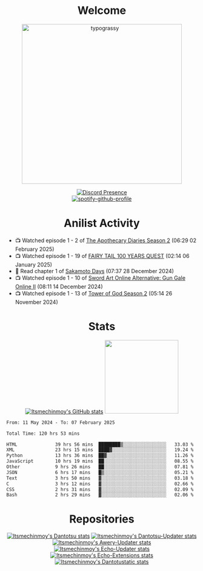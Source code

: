 <div align="center">

# Welcome
<a href="https://github.com/kawarimidoll/typograssy">
    <img alt="typograssy" src="https://typograssy.deno.dev/api?text=%E3%82%88%E3%81%86%E3%81%93%E3%81%9D%E3%81%BF%E3%81%AA%E3%81%95%E3%82%93%20-%20Itsmechinmoy--&&l0=none&l1=82d9d0&l2=027353&l3=038c4c&l4=01402e&bg=none&frame=none&speed=100&comment=" width="421.99">
</a>

[![Discord Presence](https://lanyard.cnrad.dev/api/523539866311720963?theme=dark&bg=Oe1116&animated=false&hideDiscrim=true&borderRadius=30px&hideActivity=whenNotUsed)](https://discord.com/users/523539866311720963)<br>
[![spotify-github-profile](https://spotify-github-profile.kittinanx.com/api/view?uid=31zczwoe3obxakjgkio7anubhkaq&cover_image=true&theme=novatorem&show_offline=true&background_color=121212&interchange=false&bar_color=53b14f&bar_color=ffffff&bar_color_cover=false)](https://spotify-github-profile.vercel.app/api/view?uid=31zczwoe3obxakjgkio7anubhkaq&redirect=true)
</div>

<div align="center">

# Anilist Activity
</div>
<!-- ANILIST_ACTIVITY:start -->

-   📺 Watched episode 1 - 2 of [The Apothecary Diaries Season 2](https://anilist.co/anime/176301) (06:29 02 February 2025)
-   📺 Watched episode 1 - 19 of [FAIRY TAIL 100 YEARS QUEST](https://anilist.co/anime/139095) (02:14 06 January 2025)
-   📖 Read chapter 1 of [Sakamoto Days](https://anilist.co/manga/125828) (07:37 28 December 2024)
-   📺 Watched episode 1 - 10 of [Sword Art Online Alternative: Gun Gale Online II](https://anilist.co/anime/167141) (08:11 14 December 2024)
-   📺 Watched episode 1 - 13 of [Tower of God Season 2](https://anilist.co/anime/153406) (05:14 26 November 2024)

<!-- ANILIST_ACTIVITY:end -->
<div align="center">
    
# Stats
[![Itsmechinmoy's GitHub stats](https://github-readme-stats.vercel.app/api?username=itsmechinmoy&show_icons=true&theme=algolia)](https://github.com/anuraghazra/github-readme-stats)
<img src="https://github-readme-stackoverflow.vercel.app/?userID=25004176&theme=dark" height="194"/>
</div>
<!--START_SECTION:waka-->

```txt
From: 11 May 2024 - To: 07 February 2025

Total Time: 120 hrs 53 mins

HTML              39 hrs 56 mins  ████████▒░░░░░░░░░░░░░░░░   33.03 %
XML               23 hrs 15 mins  ████▓░░░░░░░░░░░░░░░░░░░░   19.24 %
Python            13 hrs 36 mins  ██▓░░░░░░░░░░░░░░░░░░░░░░   11.26 %
JavaScript        10 hrs 19 mins  ██░░░░░░░░░░░░░░░░░░░░░░░   08.55 %
Other             9 hrs 26 mins   ██░░░░░░░░░░░░░░░░░░░░░░░   07.81 %
JSON              6 hrs 17 mins   █▒░░░░░░░░░░░░░░░░░░░░░░░   05.21 %
Text              3 hrs 50 mins   ▓░░░░░░░░░░░░░░░░░░░░░░░░   03.18 %
C                 3 hrs 12 mins   ▓░░░░░░░░░░░░░░░░░░░░░░░░   02.66 %
CSS               2 hrs 31 mins   ▓░░░░░░░░░░░░░░░░░░░░░░░░   02.09 %
Bash              2 hrs 29 mins   ▓░░░░░░░░░░░░░░░░░░░░░░░░   02.06 %
```

<!--END_SECTION:waka-->
<div align="center">

# Repositories
[![Itsmechinmoy's Dantotsu stats](https://github-readme-stats.vercel.app/api/pin/?username=itsmechinmoy&repo=dantotsu&show_icons=true&theme=algolia&description_lines_count=1)](https://github.com/itsmechinmoy/dantotsu)
[![Itsmechinmoy's Dantotsu-Updater stats](https://github-readme-stats.vercel.app/api/pin/?username=itsmechinmoy&repo=dantotsu-updater&show_icons=true&theme=algolia&description_lines_count=1)](https://github.com/itsmechinmoy/dantotsu-updater)
[![Itsmechinmoy's Awery-Updater stats](https://github-readme-stats.vercel.app/api/pin/?username=itsmechinmoy&repo=awery-updater&show_icons=true&theme=algolia&description_lines_count=1)](https://github.com/itsmechinmoy/awery-updater)
[![Itsmechinmoy's Echo-Updater stats](https://github-readme-stats.vercel.app/api/pin/?username=itsmechinmoy&repo=echo-updater&show_icons=true&theme=algolia&description_lines_count=1)](https://github.com/itsmechinmoy/echo-updater)
[![Itsmechinmoy's Echo-Extensions stats](https://github-readme-stats.vercel.app/api/pin/?username=itsmechinmoy&repo=echo-extensions&show_icons=true&theme=algolia&description_lines_count=1)](https://github.com/itsmechinmoy/echo-extensions)
[![Itsmechinmoy's Dantotustatic stats](https://github-readme-stats.vercel.app/api/pin/?username=itsmechinmoy&repo=dantotustatic&show_icons=true&theme=algolia&description_lines_count=1)](https://github.com/itsmechinmoy/dantotustatic)
</div>

